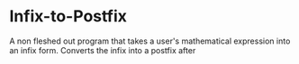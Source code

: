 # Infix-to-Postfix
A non fleshed out program that takes a user's mathematical expression into an infix form. Converts the infix into a postfix after
